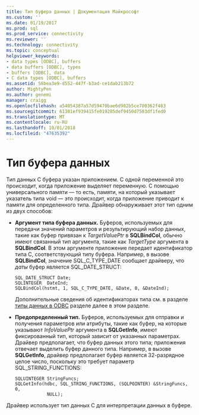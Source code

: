 ```yaml
---
title: Тип буфера данных | Документация Майкрософт
ms.custom: ''
ms.date: 01/19/2017
ms.prod: sql
ms.prod_service: connectivity
ms.reviewer: ''
ms.technology: connectivity
ms.topic: conceptual
helpviewer_keywords:
- data types [ODBC], buffers
- data buffers [ODBC], types
- buffers [ODBC], data
- C data types [ODBC], buffers
ms.assetid: 58bea3e9-d552-447f-b3ad-ce1dab213b72
author: MightyPen
ms.author: genemi
manager: craigg
ms.openlocfilehash: a54054387a57d59470bae6d982b5ce700362f483
ms.sourcegitcommit: 61381ef939415fe019285def9450d7583df1fed0
ms.translationtype: MT
ms.contentlocale: ru-RU
ms.lasthandoff: 10/01/2018
ms.locfileid: "47635392"
---
```

# <a name="data-buffer-type"></a>Тип буфера данных
Тип данных C буфера указан приложением. С одной переменной это происходит, когда приложение выделяет переменную. С помощью универсального памяти — то есть, памяти, на который указывает указатель типа void — это происходит, когда приложение приводит к памяти для определенного типа. Драйвер обнаруживает этот тип одним из двух способов:  
  
-   **Аргумент типа буфера данных.** Буферов, используемых для передачи значений параметров и результирующий набор данных, такие как буфер привязан к *TargetValuePtr* в **SQLBindCol**, обычно имеют связанный тип аргумента, такие как  *TargetType* аргумента в **SQLBindCol**. В этом аргументе приложение передает идентификатор типа C, соответствующий типу буфера. Например, в вызове **SQLBindCol**, значение SQL_C_TYPE_DATE сообщает драйверу, что *даты* буфер является SQL_DATE_STRUCT:  
  
    ```  
    SQL_DATE_STRUCT Date;  
    SQLINTEGER  DateInd;  
    SQLBindCol(hstmt, 1, SQL_C_TYPE_DATE, &Date, 0, &DateInd);  
    ```  
  
     Дополнительные сведения об идентификаторах типа см. в разделе [типы данных в ODBC](../../../odbc/reference/develop-app/data-types-in-odbc.md) разделе далее в этом разделе.  
  
-   **Предопределенный тип.** Буферов, используемых для отправки и получения параметров или атрибуты, такие как буфер, на которые указывают *InfoValuePtr* аргумента в **SQLGetInfo**, имеют фиксированный тип, который зависит от указанных параметрах. Драйвер предполагает, что буфер данных этого типа; приложения отвечает выделить буфер данного типа. Например, в вызове **SQLGetInfo**, драйвер предполагает буфер является 32-разрядное целое число, поскольку это требует параметр SQL_STRING_FUNCTIONS:  
  
    ```  
    SQLUINTEGER StringFuncs;  
    SQLGetInfo(hdbc, SQL_STRING_FUNCTIONS, (SQLPOINTER) &StringFuncs, 0,  
                NULL);  
    ```  
  
 Драйвер использует тип данных C для интерпретации данных в буфере.
